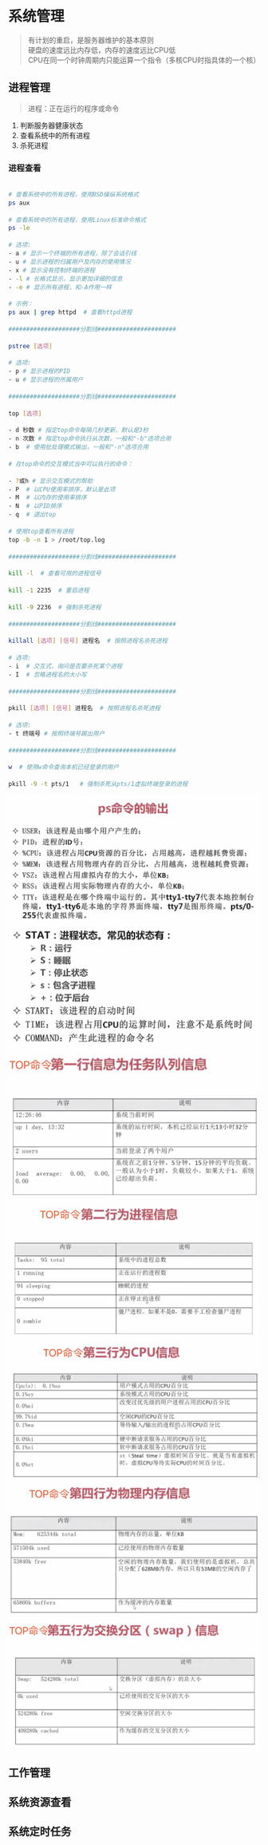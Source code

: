 # 系统管理

> 有计划的重启，是服务器维护的基本原则   
> 硬盘的速度远比内存低，内存的速度远比CPU低  
> CPU在同一个时钟周期内只能运算一个指令（多核CPU时指具体的一个核）   

## 进程管理

> 进程：正在运行的程序或命令

1. 判断服务器健康状态
2. 查看系统中的所有进程
3. 杀死进程

### 进程查看

```bash

# 查看系统中的所有进程，使用BSD操纵系统格式
ps aux

# 查看系统中的所有进程，使用Linux标准命令格式
ps -le

# 选项:
- a # 显示一个终端的所有进程，除了会话引线
- u # 显示进程的归属用户及内存的使用情况
- x # 显示没有控制终端的进程
- -l # 长格式显示，显示更加详细的信息
- -e # 显示所有进程，和-A作用一样 

# 示例：
ps aux | grep httpd  # 查看httpd进程

####################分割线######################

pstree [选项]

# 选项:
- p # 显示进程的PID
- u # 显示进程的所属用户

####################分割线######################

top [选项]

- d 秒数 # 指定top命令每隔几秒更新，默认是3秒
- n 次数 # 指定top命令执行从次数，一般和"-b"选项合用
- b  # 使用批处理模式输出，一般和"-n"选项合用

# 在top命令的交互模式当中可以执行的命令：

- ?或h # 显示交互模式的帮助
- P  # 以CPU使用率排序，默认是此项
- M  # 以内存的使用率排序
- N  # 以PID排序
- q  # 退出top

# 使用top查看所有进程
top -b -n 1 > /root/top.log

####################分割线######################

kill -l  # 查看可用的进程信号

kill -1 2235  # 重启进程

kill -9 2236  # 强制杀死进程

####################分割线######################

killall [选项] [信号] 进程名  # 按照进程名杀死进程

# 选项:
- i  # 交互式，询问是否要杀死某个进程
- I  # 忽略进程名的大小写

####################分割线######################

pkill [选项] [信号] 进程名  # 按照进程名杀死进程

# 选项:
- t 终端号 # 按照终端号踢出用户

####################分割线######################

w  # 使用w命令查询本机已经登录的用户

pkill -9 -t pts/1   # 强制杀死从pts/1虚拟终端登录的进程

```
![/ps-commend-out_1.jpg](/ps-commend-out_1.jpg)
![/ps-commend-out_2.jpg](/ps-commend-out_2.jpg)
![/top_1.jpg](/top_1.jpg)
![/top_2.jpg](/top_2.jpg)
![/top_3.jpg](/top_3.jpg)
![/top_4.jpg](/top_4.jpg)
![/top_5.jpg](/top_5.jpg)

## 工作管理

## 系统资源查看

## 系统定时任务